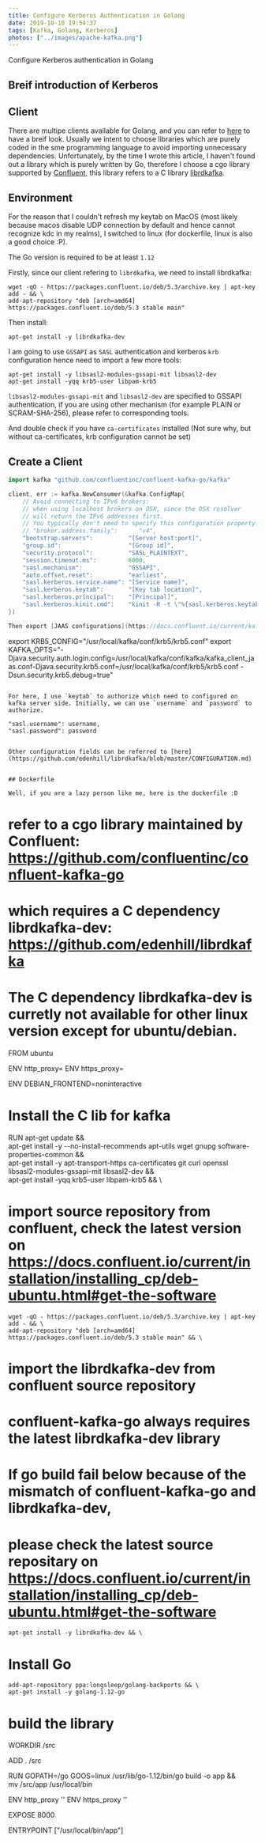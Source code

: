 ```yaml
---
title: Configure Kerberos Authentication in Golang
date: 2019-10-10 19:54:37
tags: [Kafka, Golang, Kerberos]
photos: ["../images/apache-kafka.png"]
---
```


Configure Kerberos authentication in Golang
<!-- more -->
## Breif introduction of Kerberos


## Client

There are multipe clients available for Golang, and you can refer to [here](https://cwiki.apache.org/confluence/display/KAFKA/Clients) to have a breif look. Usually we intent to choose libraries which are purely coded in the sme programming language to avoid importing unnecessary dependencies. Unfortunately, by the time I wrote this article, I haven't found out a library which is purely written by Go, therefore I choose a cgo library supported by [Confluent](https://github.com/confluentinc/confluent-kafka-go), this library refers to a C library [librdkafka](https://github.com/edenhill/librdkafka).


## Environment

For the reason that I couldn't refresh my keytab on MacOS (most likely because macos disable UDP connection by default and hence cannot recognize kdc in my realms), I switched to linux (for dockerfile, linux is also a good choice :P).

The Go version is required to be at least `1.12`

Firstly, since our client refering to `librdkafka`, we need to install librdkafka:
```
wget -qO - https://packages.confluent.io/deb/5.3/archive.key | apt-key add - && \
add-apt-repository "deb [arch=amd64] https://packages.confluent.io/deb/5.3 stable main"
```

Then install:
```
apt-get install -y librdkafka-dev
```

I am going to use `GSSAPI` as `SASL` authentication and kerberos `krb` configuration hence need to import a few more tools:
```
apt-get install -y libsasl2-modules-gssapi-mit libsasl2-dev
apt-get install -yqq krb5-user libpam-krb5
```

`libsasl2-modules-gssapi-mit` and `libsasl2-dev` are specified to GSSAPI authentication, if you are using other mechanism (for example PLAIN or SCRAM-SHA-256), please refer to corresponding tools.


And double check if you have `ca-certificates` installed (Not sure why, but without ca-certificates, krb configuration cannot be set)


## Create a Client

```go
import kafka "github.com/confluentinc/confluent-kafka-go/kafka"

client, err := kafka.NewConsumer(&kafka.ConfigMap{
    // Avoid connecting to IPv6 brokers:
    // when using localhost brokers on OSX, since the OSX resolver
    // will return the IPv6 addresses first.
    // You typically don't need to specify this configuration property.
    // "broker.address.family":      "v4",
    "bootstrap.servers":          "[Server host:port]",
    "group.id":                   "[Group id]",
    "security.protocol":          "SASL_PLAINTEXT",
    "session.timeout.ms":         6000,
    "sasl.mechanism":             "GSSAPI",
    "auto.offset.reset":          "earliest",
    "sasl.kerberos.service.name": "[Service name]",
    "sasl.kerberos.keytab":       "[Key tab location]",
    "sasl.kerberos.principal":    "[Principal]",
    "sasl.kerberos.kinit.cmd":    "kinit -R -t \"%{sasl.kerberos.keytab}\" -k %{sasl.kerberos.principal}",
})

Then export [JAAS configurations](https://docs.confluent.io/current/kafka/authentication_sasl/index.html)
```
export KRB5_CONFIG="/usr/local/kafka/conf/krb5/krb5.conf"
export KAFKA_OPTS="-Djava.security.auth.login.config=/usr/local/kafka/conf/kafka/kafka_client_jaas.conf-Djava.security.krb5.conf=/usr/local/kafka/conf/krb5/krb5.conf -Dsun.security.krb5.debug=true"
```

For here, I use `keytab` to authorize which need to configured on kafka server side. Initially, we can use `username` and `password` to authorize.

```
    "sasl.username": username,
    "sasl.password": password
```

Other configuration fields can be referred to [here](https://github.com/edenhill/librdkafka/blob/master/CONFIGURATION.md)


## Dockerfile

Well, if you are a lazy person like me, here is the dockerfile :D
```
# refer to a cgo library maintained by Confluent: https://github.com/confluentinc/confluent-kafka-go
# which requires a C dependency librdkafka-dev: https://github.com/edenhill/librdkafka
# The C dependency librdkafka-dev is curretly not available for other linux version except for ubuntu/debian.
FROM ubuntu

ENV http_proxy=
ENV https_proxy=

ENV DEBIAN_FRONTEND=noninteractive

# Install the C lib for kafka
RUN apt-get update && \
    apt-get install -y --no-install-recommends apt-utils wget gnupg software-properties-common && \
    apt-get install -y apt-transport-https ca-certificates git curl openssl libsasl2-modules-gssapi-mit libsasl2-dev && \
    apt-get install -yqq krb5-user libpam-krb5 && \
# import source repository from confluent, check the latest version on https://docs.confluent.io/current/installation/installing_cp/deb-ubuntu.html#get-the-software
    wget -qO - https://packages.confluent.io/deb/5.3/archive.key | apt-key add - && \
    add-apt-repository "deb [arch=amd64] https://packages.confluent.io/deb/5.3 stable main" && \
# import the librdkafka-dev from confluent source repository
# confluent-kafka-go always requires the latest librdkafka-dev library
# If go build fail below because of the mismatch of confluent-kafka-go and librdkafka-dev,
# please check the latest source repositary on https://docs.confluent.io/current/installation/installing_cp/deb-ubuntu.html#get-the-software
    apt-get install -y librdkafka-dev && \
# Install Go
    add-apt-repository ppa:longsleep/golang-backports && \
    apt-get install -y golang-1.12-go

# build the library
WORKDIR /src

ADD . /src

RUN GOPATH=/go GOOS=linux /usr/lib/go-1.12/bin/go build -o app && \
    mv /src/app /usr/local/bin

ENV http_proxy ''
ENV https_proxy ''

EXPOSE 8000

ENTRYPOINT ["/usr/local/bin/app"]

```
